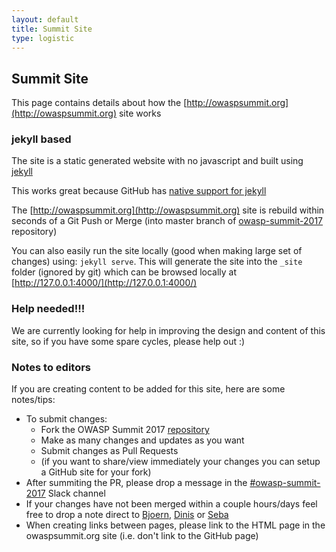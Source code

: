 ```yaml
---
layout: default
title: Summit Site
type: logistic
---
```



## Summit Site

This page contains details about how the [http://owaspsummit.org](http://owaspsummit.org) site works

### jekyll based

The site is a static generated website with no javascript and built using [jekyll](https://jekyllrb.com)

This works great because GitHub has [native support for jekyll](https://help.github.com/articles/using-jekyll-as-a-static-site-generator-with-github-pages/)

The [http://owaspsummit.org](http://owaspsummit.org) site is rebuild within seconds of a Git Push or Merge (into master branch of [owasp-summit-2017](https://github.com/OWASP/owasp-summit-2017) repository)

You can also easily run the site locally (good when making large set of changes) using: ```jekyll serve```. This will generate the site into the ```_site``` folder (ignored by git) which can be browsed locally at [http://127.0.0.1:4000/](http://127.0.0.1:4000/)

### Help needed!!!

We are currently looking for help in improving the design and content of this site, so if you have some spare cycles, please help out :)

### Notes to editors

If you are creating content to be added for this site, here are some notes/tips:

- To submit changes:
    - Fork the OWASP Summit 2017 [repository](https://github.com/OWASP/owasp-summit-2017)
    - Make as many changes and updates as you want
    - Submit changes as Pull Requests
    - (if you want to share/view immediately your changes you can setup a GitHub site for your fork)
- After summiting the PR, please drop a message in the [#owasp-summit-2017](https://owasp.slack.com/archives/owasp-summit-2017) Slack channel
- If your changes have not been merged within a couple hours/days feel free to drop a note direct to [Bjoern](mailto:bjoern.kimminich@owasp.org), [Dinis](mailto:dinis.cruz@owasp.org) or [Seba](mailto:seba@owasp.org)
- When creating links between pages, please link to the HTML page in the owaspsummit.org site (i.e. don't link to the GitHub page)
